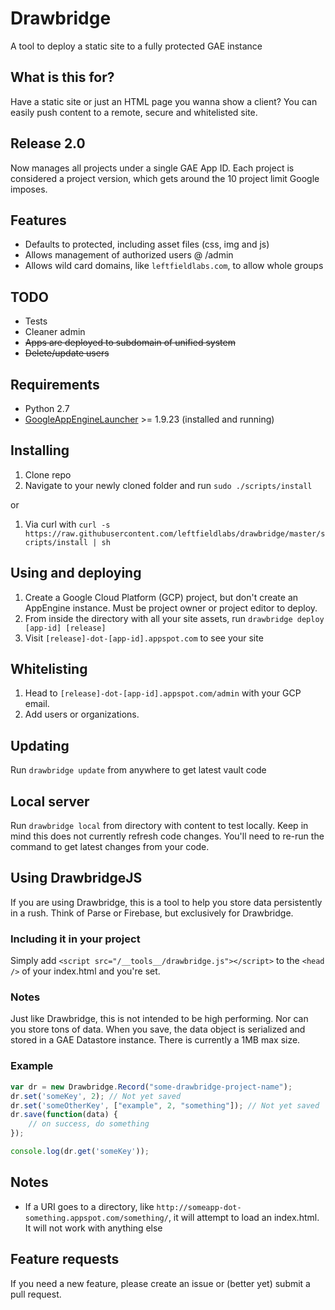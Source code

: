 # Drawbridge
A tool to deploy a static site to a fully protected GAE instance

## What is this for?
Have a static site or just an HTML page you wanna show a client? You can easily push content to a remote, secure and whitelisted site.

## Release 2.0
Now manages all projects under a single GAE App ID. Each project is considered a project version, which gets around the 10 project limit Google imposes.

## Features
* Defaults to protected, including asset files (css, img and js)
* Allows management of authorized users @ /admin
* Allows wild card domains, like `leftfieldlabs.com`, to allow whole groups

## TODO
* Tests
* Cleaner admin
* ~~Apps are deployed to subdomain of unified system~~
* ~~Delete/update users~~

## Requirements
* Python 2.7
* [GoogleAppEngineLauncher](http://code.google.com/appengine/) >= 1.9.23 (installed and running)

## Installing
1. Clone repo
1. Navigate to your newly cloned folder and run `sudo ./scripts/install`

or

1. Via curl with `curl -s https://raw.githubusercontent.com/leftfieldlabs/drawbridge/master/scripts/install | sh`

## Using and deploying
1. Create a Google Cloud Platform (GCP) project, but don't create an AppEngine instance. Must be project owner or project editor to deploy.
1. From inside the directory with all your site assets, run `drawbridge deploy [app-id] [release]`
1. Visit `[release]-dot-[app-id].appspot.com` to see your site

## Whitelisting
1. Head to `[release]-dot-[app-id].appspot.com/admin` with your GCP email.
1. Add users or organizations.

## Updating
Run `drawbridge update` from anywhere to get latest vault code

## Local server
Run `drawbridge local` from directory with content to test locally. Keep in mind this does not currently refresh code changes. You'll need to re-run the command to get latest changes from your code.

## Using DrawbridgeJS
If you are using Drawbridge, this is a tool to help you store data persistently in a rush. Think of Parse or Firebase, but exclusively for Drawbridge.

### Including it in your project
Simply add `<script src="/__tools__/drawbridge.js"></script>` to the `<head />` of your index.html and you're set.

### Notes
Just like Drawbridge, this is not intended to be high performing. Nor can you store tons of data. When you save, the data object is serialized and stored in a GAE Datastore instance. There is currently a 1MB max size.

### Example

```javascript
var dr = new Drawbridge.Record("some-drawbridge-project-name");
dr.set('someKey', 2); // Not yet saved
dr.set('someOtherKey', ["example", 2, "something"]); // Not yet saved
dr.save(function(data) {
    // on success, do something
});

console.log(dr.get('someKey'));

```


## Notes
* If a URI goes to a directory, like `http://someapp-dot-something.appspot.com/something/`, it will attempt to load an index.html. It will not work with anything else

## Feature requests
If you need a new feature, please create an issue or (better yet) submit a pull request.
